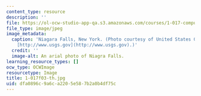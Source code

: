 ```yaml
---
content_type: resource
description: ''
file: https://ol-ocw-studio-app-qa.s3.amazonaws.com/courses/1-017-computing-and-data-analysis-for-environmental-applications-fall-2003/dfa0896c9a6ca2205e587b2a0b4df75c_1-017f03-th.jpg
file_type: image/jpeg
image_metadata:
  caption: 'Niagara Falls, New York. (Photo courtesy of United States Geological Survey:
    [http://www.usgs.gov](http://www.usgs.gov).)'
  credit: ''
  image-alt: An arial photo of Niagra Falls.
learning_resource_types: []
ocw_type: OCWImage
resourcetype: Image
title: 1-017f03-th.jpg
uid: dfa0896c-9a6c-a220-5e58-7b2a0b4df75c
---
```

